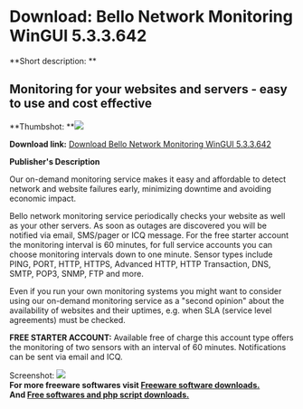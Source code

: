 # Download: Bello Network Monitoring WinGUI 5.3.3.642

**Short description: **

## Monitoring for your websites and servers - easy to use and cost effective

  
**Thumbshot: **![](http://www.freewarefiles.com/screenshot/bello-windowsgui_md.gif)   
  
**Download link:** [Download Bello Network Monitoring WinGUI 5.3.3.642](http://freesoftwares.boysofts.com/Bello-Network-Monitoring-WinGUI_program_24871.html)  
  

**Publisher's Description**  
  

Our on-demand monitoring service makes it easy and affordable to detect
network and website failures early, minimizing downtime and avoiding economic
impact.

Bello network monitoring service periodically checks your website as well as
your other servers. As soon as outages are discovered you will be notified via
email, SMS/pager or ICQ message. For the free starter account the monitoring
interval is 60 minutes, for full service accounts you can choose monitoring
intervals down to one minute. Sensor types include PING, PORT, HTTP, HTTPS,
Advanced HTTP, HTTP Transaction, DNS, SMTP, POP3, SNMP, FTP and more.

Even if you run your own monitoring systems you might want to consider using
our on-demand monitoring service as a "second opinion" about the availability
of websites and their uptimes, e.g. when SLA (service level agreements) must
be checked.

**FREE STARTER ACCOUNT:** Available free of charge this account type offers the monitoring of two sensors with an interval of 60 minutes. Notifications can be sent via email and ICQ.

  
  
Screenshot: ![](http://www.freewarefiles.com/screenshot/bello-windowsgui.gif)  
**For more freeware softwares visit [Freeware software downloads.](http://freesoftwares.boysofts.com/)**   
**And [Free softwares and php script downloads.](http://www.boysofts.com/)**

